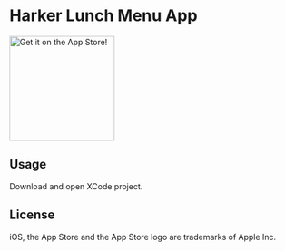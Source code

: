 # Harker Lunch Menu App

<a href="https://goo.gl/uUYELc">
    <img alt="Get it on the App Store!" src="https://upload.wikimedia.org/wikipedia/commons/3/3c/Download_on_the_App_Store_Badge.svg" width="185px"/>
</a>

## Usage

Download and open XCode project.

## License
iOS, the App Store and the App Store logo are trademarks of Apple Inc.
